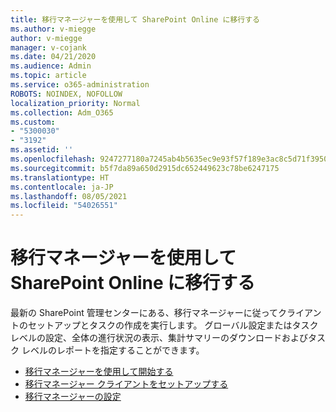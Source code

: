 ```yaml
---
title: 移行マネージャーを使用して SharePoint Online に移行する
ms.author: v-miegge
author: v-miegge
manager: v-cojank
ms.date: 04/21/2020
ms.audience: Admin
ms.topic: article
ms.service: o365-administration
ROBOTS: NOINDEX, NOFOLLOW
localization_priority: Normal
ms.collection: Adm_O365
ms.custom:
- "5300030"
- "3192"
ms.assetid: ''
ms.openlocfilehash: 9247277180a7245ab4b5635ec9e93f57f189e3ac8c5d71f39505616ff4cf0603
ms.sourcegitcommit: b5f7da89a650d2915dc652449623c78be6247175
ms.translationtype: HT
ms.contentlocale: ja-JP
ms.lasthandoff: 08/05/2021
ms.locfileid: "54026551"
---
```

# <a name="migrating-to-sharepoint-online-via-migration-manager"></a>移行マネージャーを使用して SharePoint Online に移行する

最新の SharePoint 管理センターにある、移行マネージャーに従ってクライアントのセットアップとタスクの作成を実行します。 グローバル設定またはタスク レベルの設定、全体の進行状況の表示、集計サマリーのダウンロードおよびタスク レベルのレポートを指定することができます。

* [移行マネージャーを使用して開始する](https://docs.microsoft.com/sharepointmigration/mm-get-started)
* [移行マネージャー クライアントをセットアップする](https://docs.microsoft.com/sharepointmigration/mm-setup-clients)
* [移行マネージャーの設定](https://docs.microsoft.com/sharepointmigration/mm-settings)